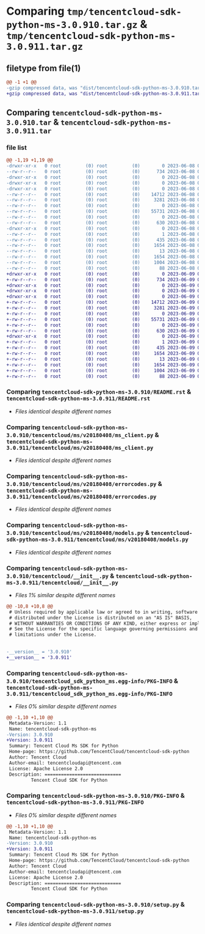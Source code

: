 # Comparing `tmp/tencentcloud-sdk-python-ms-3.0.910.tar.gz` & `tmp/tencentcloud-sdk-python-ms-3.0.911.tar.gz`

## filetype from file(1)

```diff
@@ -1 +1 @@
-gzip compressed data, was "dist/tencentcloud-sdk-python-ms-3.0.910.tar", last modified: Thu Jun  8 09:15:36 2023, max compression
+gzip compressed data, was "dist/tencentcloud-sdk-python-ms-3.0.911.tar", last modified: Fri Jun  9 02:23:35 2023, max compression
```

## Comparing `tencentcloud-sdk-python-ms-3.0.910.tar` & `tencentcloud-sdk-python-ms-3.0.911.tar`

### file list

```diff
@@ -1,19 +1,19 @@
-drwxr-xr-x   0 root         (0) root         (0)        0 2023-06-08 09:15:36.000000 tencentcloud-sdk-python-ms-3.0.910/
--rw-r--r--   0 root         (0) root         (0)      734 2023-06-08 09:15:36.000000 tencentcloud-sdk-python-ms-3.0.910/README.rst
-drwxr-xr-x   0 root         (0) root         (0)        0 2023-06-08 09:15:36.000000 tencentcloud-sdk-python-ms-3.0.910/tencentcloud/
-drwxr-xr-x   0 root         (0) root         (0)        0 2023-06-08 09:15:36.000000 tencentcloud-sdk-python-ms-3.0.910/tencentcloud/ms/
-drwxr-xr-x   0 root         (0) root         (0)        0 2023-06-08 09:15:36.000000 tencentcloud-sdk-python-ms-3.0.910/tencentcloud/ms/v20180408/
--rw-r--r--   0 root         (0) root         (0)    14712 2023-06-08 09:15:36.000000 tencentcloud-sdk-python-ms-3.0.910/tencentcloud/ms/v20180408/ms_client.py
--rw-r--r--   0 root         (0) root         (0)     3281 2023-06-08 09:15:36.000000 tencentcloud-sdk-python-ms-3.0.910/tencentcloud/ms/v20180408/errorcodes.py
--rw-r--r--   0 root         (0) root         (0)        0 2023-06-08 09:15:36.000000 tencentcloud-sdk-python-ms-3.0.910/tencentcloud/ms/v20180408/__init__.py
--rw-r--r--   0 root         (0) root         (0)    55731 2023-06-08 09:15:36.000000 tencentcloud-sdk-python-ms-3.0.910/tencentcloud/ms/v20180408/models.py
--rw-r--r--   0 root         (0) root         (0)        0 2023-06-08 09:15:36.000000 tencentcloud-sdk-python-ms-3.0.910/tencentcloud/ms/__init__.py
--rw-r--r--   0 root         (0) root         (0)      630 2023-06-08 09:15:36.000000 tencentcloud-sdk-python-ms-3.0.910/tencentcloud/__init__.py
-drwxr-xr-x   0 root         (0) root         (0)        0 2023-06-08 09:15:36.000000 tencentcloud-sdk-python-ms-3.0.910/tencentcloud_sdk_python_ms.egg-info/
--rw-r--r--   0 root         (0) root         (0)        1 2023-06-08 09:15:36.000000 tencentcloud-sdk-python-ms-3.0.910/tencentcloud_sdk_python_ms.egg-info/dependency_links.txt
--rw-r--r--   0 root         (0) root         (0)      435 2023-06-08 09:15:36.000000 tencentcloud-sdk-python-ms-3.0.910/tencentcloud_sdk_python_ms.egg-info/SOURCES.txt
--rw-r--r--   0 root         (0) root         (0)     1654 2023-06-08 09:15:36.000000 tencentcloud-sdk-python-ms-3.0.910/tencentcloud_sdk_python_ms.egg-info/PKG-INFO
--rw-r--r--   0 root         (0) root         (0)       13 2023-06-08 09:15:36.000000 tencentcloud-sdk-python-ms-3.0.910/tencentcloud_sdk_python_ms.egg-info/top_level.txt
--rw-r--r--   0 root         (0) root         (0)     1654 2023-06-08 09:15:36.000000 tencentcloud-sdk-python-ms-3.0.910/PKG-INFO
--rw-r--r--   0 root         (0) root         (0)     1004 2023-06-08 09:15:36.000000 tencentcloud-sdk-python-ms-3.0.910/setup.py
--rw-r--r--   0 root         (0) root         (0)       88 2023-06-08 09:15:36.000000 tencentcloud-sdk-python-ms-3.0.910/setup.cfg
+drwxr-xr-x   0 root         (0) root         (0)        0 2023-06-09 02:23:35.000000 tencentcloud-sdk-python-ms-3.0.911/
+-rw-r--r--   0 root         (0) root         (0)      734 2023-06-09 02:23:35.000000 tencentcloud-sdk-python-ms-3.0.911/README.rst
+drwxr-xr-x   0 root         (0) root         (0)        0 2023-06-09 02:23:35.000000 tencentcloud-sdk-python-ms-3.0.911/tencentcloud/
+drwxr-xr-x   0 root         (0) root         (0)        0 2023-06-09 02:23:35.000000 tencentcloud-sdk-python-ms-3.0.911/tencentcloud/ms/
+drwxr-xr-x   0 root         (0) root         (0)        0 2023-06-09 02:23:35.000000 tencentcloud-sdk-python-ms-3.0.911/tencentcloud/ms/v20180408/
+-rw-r--r--   0 root         (0) root         (0)    14712 2023-06-09 02:23:35.000000 tencentcloud-sdk-python-ms-3.0.911/tencentcloud/ms/v20180408/ms_client.py
+-rw-r--r--   0 root         (0) root         (0)     3281 2023-06-09 02:23:35.000000 tencentcloud-sdk-python-ms-3.0.911/tencentcloud/ms/v20180408/errorcodes.py
+-rw-r--r--   0 root         (0) root         (0)        0 2023-06-09 02:23:35.000000 tencentcloud-sdk-python-ms-3.0.911/tencentcloud/ms/v20180408/__init__.py
+-rw-r--r--   0 root         (0) root         (0)    55731 2023-06-09 02:23:35.000000 tencentcloud-sdk-python-ms-3.0.911/tencentcloud/ms/v20180408/models.py
+-rw-r--r--   0 root         (0) root         (0)        0 2023-06-09 02:23:35.000000 tencentcloud-sdk-python-ms-3.0.911/tencentcloud/ms/__init__.py
+-rw-r--r--   0 root         (0) root         (0)      630 2023-06-09 02:23:35.000000 tencentcloud-sdk-python-ms-3.0.911/tencentcloud/__init__.py
+drwxr-xr-x   0 root         (0) root         (0)        0 2023-06-09 02:23:35.000000 tencentcloud-sdk-python-ms-3.0.911/tencentcloud_sdk_python_ms.egg-info/
+-rw-r--r--   0 root         (0) root         (0)        1 2023-06-09 02:23:35.000000 tencentcloud-sdk-python-ms-3.0.911/tencentcloud_sdk_python_ms.egg-info/dependency_links.txt
+-rw-r--r--   0 root         (0) root         (0)      435 2023-06-09 02:23:35.000000 tencentcloud-sdk-python-ms-3.0.911/tencentcloud_sdk_python_ms.egg-info/SOURCES.txt
+-rw-r--r--   0 root         (0) root         (0)     1654 2023-06-09 02:23:35.000000 tencentcloud-sdk-python-ms-3.0.911/tencentcloud_sdk_python_ms.egg-info/PKG-INFO
+-rw-r--r--   0 root         (0) root         (0)       13 2023-06-09 02:23:35.000000 tencentcloud-sdk-python-ms-3.0.911/tencentcloud_sdk_python_ms.egg-info/top_level.txt
+-rw-r--r--   0 root         (0) root         (0)     1654 2023-06-09 02:23:35.000000 tencentcloud-sdk-python-ms-3.0.911/PKG-INFO
+-rw-r--r--   0 root         (0) root         (0)     1004 2023-06-09 02:23:35.000000 tencentcloud-sdk-python-ms-3.0.911/setup.py
+-rw-r--r--   0 root         (0) root         (0)       88 2023-06-09 02:23:35.000000 tencentcloud-sdk-python-ms-3.0.911/setup.cfg
```

### Comparing `tencentcloud-sdk-python-ms-3.0.910/README.rst` & `tencentcloud-sdk-python-ms-3.0.911/README.rst`

 * *Files identical despite different names*

### Comparing `tencentcloud-sdk-python-ms-3.0.910/tencentcloud/ms/v20180408/ms_client.py` & `tencentcloud-sdk-python-ms-3.0.911/tencentcloud/ms/v20180408/ms_client.py`

 * *Files identical despite different names*

### Comparing `tencentcloud-sdk-python-ms-3.0.910/tencentcloud/ms/v20180408/errorcodes.py` & `tencentcloud-sdk-python-ms-3.0.911/tencentcloud/ms/v20180408/errorcodes.py`

 * *Files identical despite different names*

### Comparing `tencentcloud-sdk-python-ms-3.0.910/tencentcloud/ms/v20180408/models.py` & `tencentcloud-sdk-python-ms-3.0.911/tencentcloud/ms/v20180408/models.py`

 * *Files identical despite different names*

### Comparing `tencentcloud-sdk-python-ms-3.0.910/tencentcloud/__init__.py` & `tencentcloud-sdk-python-ms-3.0.911/tencentcloud/__init__.py`

 * *Files 1% similar despite different names*

```diff
@@ -10,8 +10,8 @@
 # Unless required by applicable law or agreed to in writing, software
 # distributed under the License is distributed on an "AS IS" BASIS,
 # WITHOUT WARRANTIES OR CONDITIONS OF ANY KIND, either express or implied.
 # See the License for the specific language governing permissions and
 # limitations under the License.
 
 
-__version__ = '3.0.910'
+__version__ = '3.0.911'
```

### Comparing `tencentcloud-sdk-python-ms-3.0.910/tencentcloud_sdk_python_ms.egg-info/PKG-INFO` & `tencentcloud-sdk-python-ms-3.0.911/tencentcloud_sdk_python_ms.egg-info/PKG-INFO`

 * *Files 0% similar despite different names*

```diff
@@ -1,10 +1,10 @@
 Metadata-Version: 1.1
 Name: tencentcloud-sdk-python-ms
-Version: 3.0.910
+Version: 3.0.911
 Summary: Tencent Cloud Ms SDK for Python
 Home-page: https://github.com/TencentCloud/tencentcloud-sdk-python
 Author: Tencent Cloud
 Author-email: tencentcloudapi@tencent.com
 License: Apache License 2.0
 Description: ============================
         Tencent Cloud SDK for Python
```

### Comparing `tencentcloud-sdk-python-ms-3.0.910/PKG-INFO` & `tencentcloud-sdk-python-ms-3.0.911/PKG-INFO`

 * *Files 0% similar despite different names*

```diff
@@ -1,10 +1,10 @@
 Metadata-Version: 1.1
 Name: tencentcloud-sdk-python-ms
-Version: 3.0.910
+Version: 3.0.911
 Summary: Tencent Cloud Ms SDK for Python
 Home-page: https://github.com/TencentCloud/tencentcloud-sdk-python
 Author: Tencent Cloud
 Author-email: tencentcloudapi@tencent.com
 License: Apache License 2.0
 Description: ============================
         Tencent Cloud SDK for Python
```

### Comparing `tencentcloud-sdk-python-ms-3.0.910/setup.py` & `tencentcloud-sdk-python-ms-3.0.911/setup.py`

 * *Files identical despite different names*

